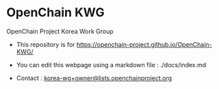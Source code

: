# OpenChain KWG
OpenChain Project Korea Work Group

* This repository is for https://openchain-project.github.io/OpenChain-KWG/
* You can edit this webpage using a markdown file : ./docs/index.md

* Contact : <korea-wg+owner@lists.openchainproject.org>
